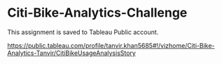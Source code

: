 # Citi-Bike-Analytics-Challenge

This assignment is saved to Tableau Public account.

https://public.tableau.com/profile/tanvir.khan5685#!/vizhome/Citi-Bike-Analytics-Tanvir/CitiBikeUsageAnalysisStory
